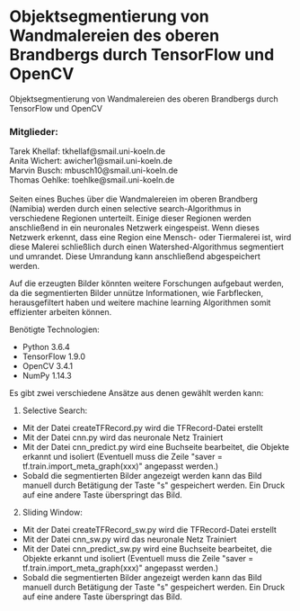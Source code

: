 ﻿# Objektsegmentierung von Wandmalereien des oberen Brandbergs durch TensorFlow und OpenCV 
Objektsegmentierung von Wandmalereien des oberen Brandbergs durch TensorFlow und OpenCV

<h3>Mitglieder:</h3>
Tarek Khellaf: tkhellaf@smail.uni-koeln.de <br>
Anita Wichert: awicher1@smail.uni-koeln.de <br>
Marvin Busch: mbusch10@smail.uni-koeln.de<br>
Thomas Oehlke: toehlke@smail.uni-koeln.de<br>
<br>Seiten eines Buches über die Wandmalereien im oberen Brandberg (Namibia) werden durch einen selective search-Algorithmus in verschiedene Regionen unterteilt. Einige dieser Regionen werden anschließend in ein neuronales Netzwerk eingespeist. Wenn dieses Netzwerk erkennt, dass eine Region eine Mensch- oder Tiermalerei ist, wird diese Malerei schließlich durch einen Watershed-Algorithmus segmentiert und umrandet. Diese Umrandung kann anschließend abgespeichert werden.

Auf die erzeugten Bilder könnten weitere Forschungen aufgebaut werden, da die segmentierten Bilder unnütze Informationen, wie Farbflecken, herausgefiltert haben und weitere machine learning Algorithmen somit effizienter arbeiten können.

Benötigte Technologien:
  - Python 3.6.4
  - TensorFlow 1.9.0
  - OpenCV 3.4.1
  - NumPy 1.14.3

Es gibt zwei verschiedene Ansätze aus denen gewählt werden kann:
1) Selective Search:
  - Mit der Datei createTFRecord.py wird die TFRecord-Datei erstellt
  - Mit der Datei cnn.py wird das neuronale Netz Trainiert
  - Mit der Datei cnn_predict.py wird eine Buchseite bearbeitet, die Objekte erkannt und isoliert
    (Eventuell muss die Zeile "saver = tf.train.import_meta_graph(xxx)" angepasst werden.)
  - Sobald die segmentierten Bilder angezeigt werden kann das Bild manuell durch Betätigung der Taste "s"
    gespeichert werden. Ein Druck auf eine andere Taste überspringt das Bild.
    
2) Sliding Window:
  - Mit der Datei createTFRecord_sw.py wird die TFRecord-Datei erstellt
  - Mit der Datei cnn_sw.py wird das neuronale Netz Trainiert
  - Mit der Datei cnn_predict_sw.py wird eine Buchseite bearbeitet, die Objekte erkannt und isoliert
    (Eventuell muss die Zeile "saver = tf.train.import_meta_graph(xxx)" angepasst werden.)
  - Sobald die segmentierten Bilder angezeigt werden kann das Bild manuell durch Betätigung der Taste "s"
    gespeichert werden. Ein Druck auf eine andere Taste überspringt das Bild.
